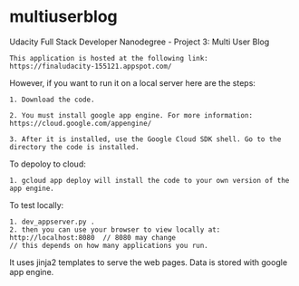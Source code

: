 # multiuserblog
Udacity Full Stack Developer Nanodegree - Project 3: Multi User Blog

    This application is hosted at the following link: https://finaludacity-155121.appspot.com/

However, if you want to run it on a local server here are the steps:

    1. Download the code.

    2. You must install google app engine. For more information: https://cloud.google.com/appengine/

    3. After it is installed, use the Google Cloud SDK shell. Go to the directory the code is installed.

To depoloy to cloud:

    1. gcloud app deploy will install the code to your own version of the app engine.

To test locally:

    1. dev_appserver.py .
    2. then you can use your browser to view locally at: http://localhost:8080  // 8080 may change 
    // this depends on how many applications you run.

It uses jinja2 templates to serve the web pages. Data is stored with google app engine. 
